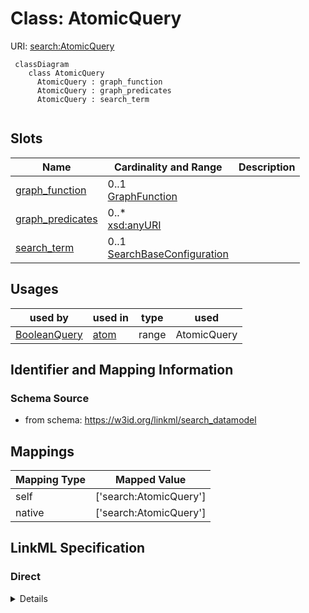# Class: AtomicQuery




URI: [search:AtomicQuery](https://w3id.org/linkml/search_datamodel/AtomicQuery)




```{mermaid}
 classDiagram
    class AtomicQuery
      AtomicQuery : graph_function
      AtomicQuery : graph_predicates
      AtomicQuery : search_term
      
```




<!-- no inheritance hierarchy -->


## Slots

| Name | Cardinality and Range  | Description  |
| ---  | ---  | --- |
| [graph_function](graph_function.md) | 0..1 <br/> [GraphFunction](GraphFunction.md)  |   |
| [graph_predicates](graph_predicates.md) | 0..* <br/> [xsd:anyURI](http://www.w3.org/2001/XMLSchema#anyURI)  |   |
| [search_term](search_term.md) | 0..1 <br/> [SearchBaseConfiguration](SearchBaseConfiguration.md)  |   |


## Usages


| used by | used in | type | used |
| ---  | --- | --- | --- |
| [BooleanQuery](BooleanQuery.md) | [atom](atom.md) | range | AtomicQuery |



## Identifier and Mapping Information







### Schema Source


* from schema: https://w3id.org/linkml/search_datamodel







## Mappings

| Mapping Type | Mapped Value |
| ---  | ---  |
| self | ['search:AtomicQuery'] |
| native | ['search:AtomicQuery'] |


## LinkML Specification

<!-- TODO: investigate https://stackoverflow.com/questions/37606292/how-to-create-tabbed-code-blocks-in-mkdocs-or-sphinx -->

### Direct

<details>
```yaml
name: AtomicQuery
from_schema: https://w3id.org/linkml/search_datamodel
rank: 1000
attributes:
  graph_function:
    name: graph_function
    from_schema: https://w3id.org/linkml/search_datamodel
    rank: 1000
    range: GraphFunction
  graph_predicates:
    name: graph_predicates
    from_schema: https://w3id.org/linkml/search_datamodel
    rank: 1000
    multivalued: true
    range: uriorcurie
  search_term:
    name: search_term
    from_schema: https://w3id.org/linkml/search_datamodel
    rank: 1000
    range: SearchBaseConfiguration

```
</details>

### Induced

<details>
```yaml
name: AtomicQuery
from_schema: https://w3id.org/linkml/search_datamodel
rank: 1000
attributes:
  graph_function:
    name: graph_function
    from_schema: https://w3id.org/linkml/search_datamodel
    rank: 1000
    alias: graph_function
    owner: AtomicQuery
    domain_of:
    - AtomicQuery
    range: GraphFunction
  graph_predicates:
    name: graph_predicates
    from_schema: https://w3id.org/linkml/search_datamodel
    rank: 1000
    multivalued: true
    alias: graph_predicates
    owner: AtomicQuery
    domain_of:
    - AtomicQuery
    range: uriorcurie
  search_term:
    name: search_term
    from_schema: https://w3id.org/linkml/search_datamodel
    rank: 1000
    alias: search_term
    owner: AtomicQuery
    domain_of:
    - AtomicQuery
    range: SearchBaseConfiguration

```
</details>